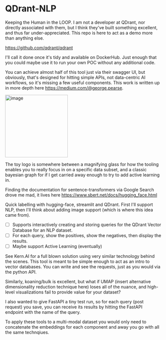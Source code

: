 # QDrant-NLP
Keeping the Human in the LOOP. I am not a developer at QDrant, nor directly associated with them, but I think they've built something excellent, and thus far under-appreciated. This repo is here to act as a demo more than anything else.

https://github.com/qdrant/qdrant

I'll call it done once it's tidy and available on DockerHub. Just enough that you could maybe use it to run your own POC without any additional code. 

You can achieve almost half of this tool just via their swagger UI, but obviously, that's designed for hitting simple APIs, not data-centric AI workflows, so it's missing a few useful components. This work is written up in more depth here https://medium.com/@george.pearse.
 
<img width="202" alt="image" src="https://user-images.githubusercontent.com/47161914/186397107-5706db97-6404-40fd-8ce1-b42bb83249c2.png">

The toy logo is somewhere between a magnifying glass for how the tooling enables you to really focus in on a specific data subset, and a classic bayesian graph for if I get carried away enough to try to add active learning in. 

Finding the documentation for sentence-transformers via Google Search drove me mad, it lives here https://www.sbert.net/docs/hugging_face.html

Quick labelling with hugging-face, streamlit and QDrant. First I'll support NLP, then I'll think about adding image support (which is where this idea came from).

- [ ] Supports interactively creating and storing queries for the QDrant Vector Database for an NLP dataset.
- [ ] For each query, show the positives, show the negatives, then display the results.
- [ ] Maybe support Active Learning (eventually) 

See Kern.AI for a full blown solution using very similar technology behind the scenes. This tool is meant to be simple enough to act as an intro to vector databases. You can write and see the requests, just as you would via the python API. 

Similarly, koaning/bulk is excellent, but what if UMAP (insert alternative dimensionality reduction technique here) loses all of the nuance, and high-level visualizations fail to provide value for your dataset? 

I also wanted to give FastAPI a tiny test run, so for each query (post request) you save, you can receive its results by hitting the FastAPI endpoint with the name of the query.

To apply these tools to a multi-modal dataset you would only need to concatenate the embeddings for each component and away you go with all the same technqiues. 
